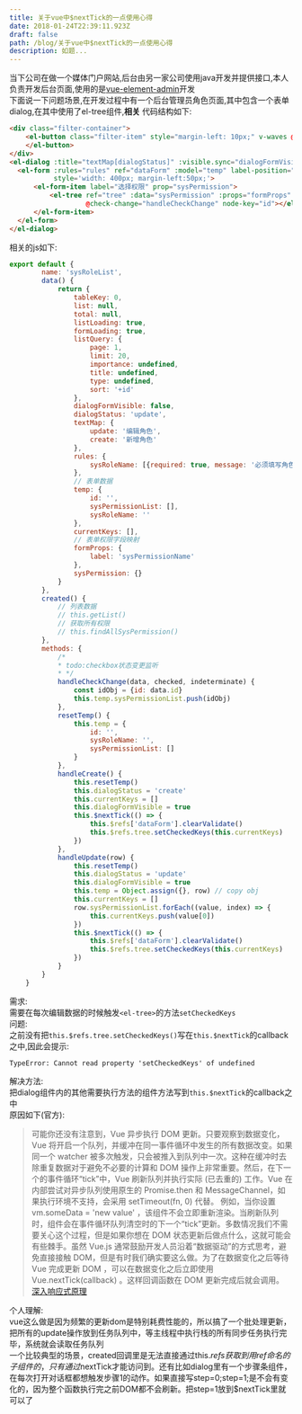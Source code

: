 ```yaml
---
title: 关于vue中$nextTick的一点使用心得
date: 2018-01-24T22:39:11.923Z
draft: false
path: /blog/关于vue中$nextTick的一点使用心得
description: 如题...
---
```



当下公司在做一个媒体门户网站,后台由另一家公司使用java开发并提供接口,本人负责开发后台页面,使用的是[vue-element-admin](https://github.com/PanJiaChen/vue-element-admin)开发  
下面说一下问题场景,在开发过程中有一个后台管理员角色页面,其中包含一个表单dialog,在其中使用了el-tree组件,**相关** 代码结构如下:  
```html
<div class="filter-container">
    <el-button class="filter-item" style="margin-left: 10px;" v-waves @click="handleCreate" type="primary" icon="el-icon-edit">新增角色
    </el-button>
</div>
<el-dialog :title="textMap[dialogStatus]" :visible.sync="dialogFormVisible" width="50%">
  <el-form :rules="rules" ref="dataForm" :model="temp" label-position="top" label-width="90px"
           style='width: 400px; margin-left:50px;'>
      <el-form-item label="选择权限" prop="sysPermission">
          <el-tree ref="tree" :data="sysPermission" :props="formProps" show-checkbox
                   @check-change="handleCheckChange" node-key="id"></el-tree>
      </el-form-item>
  </el-form>
</el-dialog>
```
相关的js如下:  
```javascript
export default {
        name: 'sysRoleList',
        data() {
            return {
                tableKey: 0,
                list: null,
                total: null,
                listLoading: true,
                formLoading: true,
                listQuery: {
                    page: 1,
                    limit: 20,
                    importance: undefined,
                    title: undefined,
                    type: undefined,
                    sort: '+id'
                },
                dialogFormVisible: false,
                dialogStatus: 'update',
                textMap: {
                    update: '编辑角色',
                    create: '新增角色'
                },
                rules: {
                    sysRoleName: [{required: true, message: '必须填写角色名称', trigger: 'blur'}]
                },
                // 表单数据
                temp: {
                    id: '',
                    sysPermissionList: [],
                    sysRoleName: ''
                },
                currentKeys: [],
                // 表单权限字段映射
                formProps: {
                    label: 'sysPermissionName'
                },
                sysPermission: {}
            }
        },
        created() {
            // 列表数据
            // this.getList()
            // 获取所有权限
            // this.findAllSysPermission()
        },
        methods: {
            /*
            * todo:checkbox状态变更监听
            * */
            handleCheckChange(data, checked, indeterminate) {
                const idObj = {id: data.id}
                this.temp.sysPermissionList.push(idObj)
            },
            resetTemp() {
                this.temp = {
                    id: '',
                    sysRoleName: '',
                    sysPermissionList: []
                }
            },
            handleCreate() {
                this.resetTemp()
                this.dialogStatus = 'create'
                this.currentKeys = []
                this.dialogFormVisible = true
                this.$nextTick(() => {
                    this.$refs['dataForm'].clearValidate()
                    this.$refs.tree.setCheckedKeys(this.currentKeys)
                })
            },
            handleUpdate(row) {
                this.resetTemp()
                this.dialogStatus = 'update'
                this.dialogFormVisible = true
                this.temp = Object.assign({}, row) // copy obj
                this.currentKeys = []
                row.sysPermissionList.forEach((value, index) => {
                    this.currentKeys.push(value[0])
                })
                this.$nextTick(() => {
                    this.$refs['dataForm'].clearValidate()
                    this.$refs.tree.setCheckedKeys(this.currentKeys)
                })
            }
        }
    }
```
需求:  
需要在每次编辑数据的时候触发`<el-tree>`的方法`setCheckedKeys`  
问题:  
之前没有把`this.$refs.tree.setCheckedKeys()`写在`this.$nextTick`的callback之中,因此会提示:
```
TypeError: Cannot read property 'setCheckedKeys' of undefined
```
解决方法:  
把dialog组件内的其他需要执行方法的组件方法写到`this.$nextTick`的callback之中  
原因如下(官方):  
> 可能你还没有注意到，Vue 异步执行 DOM 更新。只要观察到数据变化，Vue 将开启一个队列，并缓冲在同一事件循环中发生的所有数据改变。如果同一个 watcher 被多次触发，只会被推入到队列中一次。这种在缓冲时去除重复数据对于避免不必要的计算和 DOM 操作上非常重要。然后，在下一个的事件循环“tick”中，Vue 刷新队列并执行实际 (已去重的) 工作。Vue 在内部尝试对异步队列使用原生的 Promise.then 和 MessageChannel，如果执行环境不支持，会采用 setTimeout(fn, 0) 代替。
例如，当你设置 vm.someData = 'new value' ，该组件不会立即重新渲染。当刷新队列时，组件会在事件循环队列清空时的下一个“tick”更新。多数情况我们不需要关心这个过程，但是如果你想在 DOM 状态更新后做点什么，这就可能会有些棘手。虽然 Vue.js 通常鼓励开发人员沿着“数据驱动”的方式思考，避免直接接触 DOM，但是有时我们确实要这么做。为了在数据变化之后等待 Vue 完成更新 DOM ，可以在数据变化之后立即使用 Vue.nextTick(callback) 。这样回调函数在 DOM 更新完成后就会调用。  
[深入响应式原理](https://cn.vuejs.org/v2/guide/reactivity.html)  

个人理解:  
vue这么做是因为频繁的更新dom是特别耗费性能的，所以搞了一个批处理更新，把所有的update操作放到任务队列中，等主线程中执行栈的所有同步任务执行完毕，系统就会读取任务队列  
一个比较典型的场景，created回调里是无法直接通过this.$refs获取到用ref命名的子组件的，只有通过$nextTick才能访问到。还有比如dialog里有一个步骤条组件，在每次打开对话框都想触发步骤1的动作。如果直接写step=0;step=1;是不会有变化的，因为整个函数执行完之前DOM都不会刷新。把step=1放到$nextTick里就可以了
